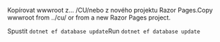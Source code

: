 <span data-ttu-id="1e56e-101">Kopírovat wwwroot z... /CU/nebo z nového projektu Razor Pages.</span><span class="sxs-lookup"><span data-stu-id="1e56e-101">Copy wwwroot from ../cu/ or from a new Razor Pages project.</span></span>

<span data-ttu-id="1e56e-102">Spustit `dotnet ef database update`</span><span class="sxs-lookup"><span data-stu-id="1e56e-102">Run `dotnet ef database update`</span></span>
